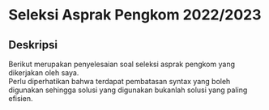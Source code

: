 # Seleksi Asprak Pengkom 2022/2023

## Deskripsi
Berikut merupakan penyelesaian soal seleksi asprak pengkom yang dikerjakan oleh saya.<br>
Perlu diperhatikan bahwa terdapat pembatasan syntax yang boleh digunakan sehingga solusi yang digunakan bukanlah solusi yang paling efisien.
